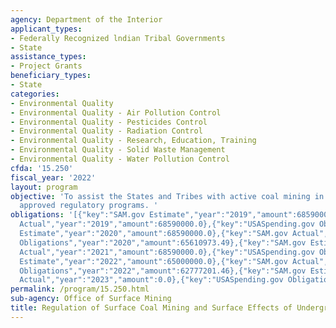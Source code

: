 ```yaml
---
agency: Department of the Interior
applicant_types:
- Federally Recognized lndian Tribal Governments
- State
assistance_types:
- Project Grants
beneficiary_types:
- State
categories:
- Environmental Quality
- Environmental Quality - Air Pollution Control
- Environmental Quality - Pesticides Control
- Environmental Quality - Radiation Control
- Environmental Quality - Research, Education, Training
- Environmental Quality - Solid Waste Management
- Environmental Quality - Water Pollution Control
cfda: '15.250'
fiscal_year: '2022'
layout: program
objective: 'To assist the States and Tribes with active coal mining in administering
  approved regulatory programs. '
obligations: '[{"key":"SAM.gov Estimate","year":"2019","amount":68590000.0},{"key":"SAM.gov
  Actual","year":"2019","amount":68590000.0},{"key":"USASpending.gov Obligations","year":"2019","amount":52540134.18},{"key":"SAM.gov
  Estimate","year":"2020","amount":68590000.0},{"key":"SAM.gov Actual","year":"2020","amount":68590000.0},{"key":"USASpending.gov
  Obligations","year":"2020","amount":65610973.49},{"key":"SAM.gov Estimate","year":"2021","amount":68590000.0},{"key":"SAM.gov
  Actual","year":"2021","amount":68590000.0},{"key":"USASpending.gov Obligations","year":"2021","amount":59914606.9},{"key":"SAM.gov
  Estimate","year":"2022","amount":65000000.0},{"key":"SAM.gov Actual","year":"2022","amount":42850131.0},{"key":"USASpending.gov
  Obligations","year":"2022","amount":62777201.46},{"key":"SAM.gov Estimate","year":"2023","amount":65000000.0},{"key":"SAM.gov
  Actual","year":"2023","amount":0.0},{"key":"USASpending.gov Obligations","year":"2023","amount":33630385.23}]'
permalink: /program/15.250.html
sub-agency: Office of Surface Mining
title: Regulation of Surface Coal Mining and Surface Effects of Underground Coal Mining
---
```

